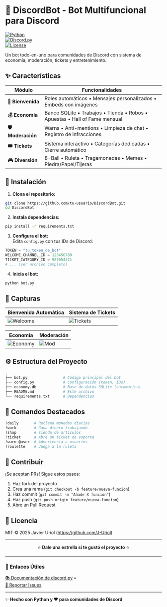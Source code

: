# 🤖 **DiscordBot - Bot Multifuncional para Discord**  

[![Python](https://img.shields.io/badge/Python-3.8+-blue?logo=python)](https://www.python.org/)  
[![Discord.py](https://img.shields.io/badge/discord.py-2.0+-purple?logo=discord)](https://discordpy.readthedocs.io/)  
[![License](https://img.shields.io/badge/License-MIT-green)](LICENSE)  

Un bot todo-en-uno para comunidades de Discord con sistema de economía, moderación, tickets y entretenimiento.  

## ✨ **Características**  

| Módulo         | Funcionalidades                                                                 |
|----------------|---------------------------------------------------------------------------------|
| **🎉 Bienvenida** | Roles automáticos • Mensajes personalizados • Embeds con imágenes               |
| **💰 Economía**   | Banco SQLite • Trabajos • Tienda • Robos • Apuestas • Hall of Fame mensual      |
| **🛡️ Moderación** | Warns • Anti-mentions • Limpieza de chat • Registro de infracciones             |
| **🎟️ Tickets**    | Sistema interactivo • Categorías dedicadas • Cierre automático                  |
| **🎮 Diversión**  | 8-Ball • Ruleta • Tragamonedas • Memes • Piedra/Papel/Tijeras                  |

## 🚀 **Instalación**  

1. **Clona el repositorio:**  
```bash
git clone https://github.com/tu-usuario/DiscordBot.git
cd DiscordBot
```

2. **Instala dependencias:**  
```bash
pip install -r requirements.txt
```

3. **Configura el bot:**  
Edita `config.py` con tus IDs de Discord:  
```python
TOKEN = "tu_token_de_bot"
WELCOME_CHANNEL_ID = 123456789
TICKET_CATEGORY_ID = 987654321
# ... (ver archivo completo)
```

4. **Inicia el bot:**  
```bash
python bot.py
```

## 📸 **Capturas**  

| Bienvenida Automática | Sistema de Tickets |  
|-----------------------|--------------------|  
| ![Welcome](https://i.imgur.com/welcome.png) | ![Tickets](https://i.imgur.com/tickets.png) |  

| Economía | Moderación |  
|----------|------------|  
| ![Economy](https://i.imgur.com/economy.png) | ![Mod](https://i.imgur.com/mod.png) |  

## ⚙️ **Estructura del Proyecto**  

```bash
.
├── bot.py                # Código principal del bot
├── config.py             # Configuración (token, IDs)
├── economy.db            # Base de datos SQLite (automática)
├── README.md             # Este archivo
└── requirements.txt      # Dependencias
```

## 🌟 **Comandos Destacados**  

```bash
!daily       # Reclama monedas diarias
!work        # Gana dinero trabajando
!shop        # Tienda de artículos
!ticket      # Abre un ticket de soporte
!warn @user  # Advertencia a usuarios
!roulette    # Juega a la ruleta
```

## 🤝 **Contribuir**  

¡Se aceptan PRs! Sigue estos pasos:  
1. Haz fork del proyecto  
2. Crea una rama (`git checkout -b feature/nueva-funcion`)  
3. Haz commit (`git commit -m "Añade X función"`)  
4. Haz push (`git push origin feature/nueva-funcion`)  
5. Abre un Pull Request  

## 📜 **Licencia**  

MIT © 2025 Javier Uriol (https://github.com/J-Uriol)  

---

<p align="center">
  ⭐ <strong>Dale una estrella si te gustó el proyecto</strong> ⭐
</p>

---

### 🔗 **Enlaces Útiles**  
[📚 Documentación de discord.py](https://discordpy.readthedocs.io/) •  
[🐛 Reportar Issues](https://github.com/tu-usuario/DiscordBot/issues)  

---

✨ **Hecho con Python y ❤️ para comunidades de Discord**
